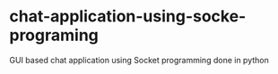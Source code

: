 # chat-application-using-socke-programing
GUI based chat application using Socket programming done in python 
